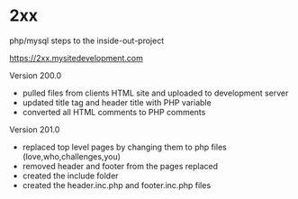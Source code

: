 # 2xx
php/mysql steps to the inside-out-project

https://2xx.mysitedevelopment.com

Version 200.0
 - pulled files from clients HTML site and uploaded to development server
 - updated title tag and header title with PHP variable
 - converted all HTML comments to PHP comments

Version 201.0
 - replaced top level pages by changing them to php files (love,who,challenges,you)
 - removed header and footer from the pages replaced
 - created the include folder
 - created the header.inc.php and footer.inc.php files

